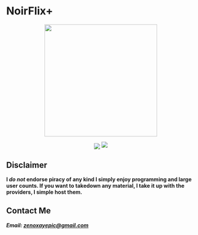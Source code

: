 # NoirFlix+

<div align="center">
<p>
<image src="public/63d168593f214df1ae64b04babe19c89-free.png" height="300"/>
</p>

<p align="center">
  <img align="center" src="https://readme-typing-svg.herokuapp.com?color=%23&lines=+👋🏻+Welcome+to+NoirFlix++👋🏻;🌐+Stream+Movies+and+Tv+Shows+🌐;👨🏻‍💻+Lets+Build+Together+👩🏻‍💻;💡+Download+Our+App!+💡;🌐+Check+our+website+🌐;🙏🏻+Thanks+for+Contributing+🙏🏻"/>
  <img src='https://capsule-render.vercel.app/api?type=rect&color=gradient&height=2.5'/>
</p>
</div>

## Disclaimer
**I *do not* endorse piracy of any kind I simply enjoy programming and large user counts. If you want to takedown any material, I take it up with the providers, I simple **host** them.**

## Contact Me
***Email: zenoxayepic@gmail.com***
